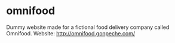 # omnifood
Dummy website made for a fictional food delivery company called Omnifood.
Website: http://omnifood.gonpeche.com/ 

